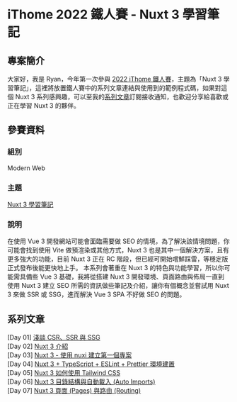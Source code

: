 # iThome 2022 鐵人賽 - Nuxt 3 學習筆記

## 專案簡介
大家好，我是 Ryan，今年第一次參與 [2022 iThome 鐵人賽](https://ithelp.ithome.com.tw/2022ironman)，主題為「Nuxt 3 學習筆記」，這裡將放置鐵人賽中的系列文章連結與使用到的範例程式碼，如果對這個 Nuxt 3 系列感興趣，可以至我的[系列文章](https://ithelp.ithome.com.tw/users/20152617/ironman/5934)訂閱接收通知，也歡迎分享給喜歡或正在學習 Nuxt 3 的夥伴。


## 參賽資料
### 組別
Modern Web

### 主題
[Nuxt 3 學習筆記](https://ithelp.ithome.com.tw/users/20152617/ironman/5934)

### 說明
在使用 Vue 3 開發網站可能會面臨需要做 SEO 的情境，為了解決該情境問題，你可能會找到使用 Vite 做預渲染或其他方式，Nuxt 3 也是其中一個解決方案，且有更多強大的功能，目前 Nuxt 3 正在 RC 階段，但已經可開始嚐鮮踩雷，等穩定版正式發布後能更快地上手。
本系列會著重在 Nuxt 3 的特色與功能學習，所以你可能需具備些 Vue 3 基礎，我將從搭建 Nuxt 3 開發環境、頁面路由與佈局一直到使用 Nuxt 3 建立 SEO 所需的資訊做些筆記及介紹，讓你有個概念並嘗試用 Nuxt 3 來做 SSR 或 SSG，進而解決 Vue 3 SPA 不好做 SEO 的問題。


## 系列文章
[Day 01] [淺談 CSR、SSR 與 SSG](https://ithelp.ithome.com.tw/articles/10291291)  
[Day 02] [Nuxt 3 介紹](https://ithelp.ithome.com.tw/articles/10292483)  
[Day 03] [Nuxt 3 - 使用 nuxi 建立第一個專案](https://ithelp.ithome.com.tw/articles/10293273)  
[Day 04] [Nuxt 3 + TypeScript + ESLint + Prettier 環境建置](https://ithelp.ithome.com.tw/articles/10293758)  
[Day 05] [Nuxt 3 如何使用 Tailwind CSS](https://ithelp.ithome.com.tw/articles/10294705)  
[Day 06] [Nuxt 3 目錄結構與自動載入 (Auto Imports)](https://ithelp.ithome.com.tw/articles/10295432)  
[Day 07] [Nuxt 3 頁面 (Pages) 與路由 (Routing)](https://ithelp.ithome.com.tw/articles/10296131)  
